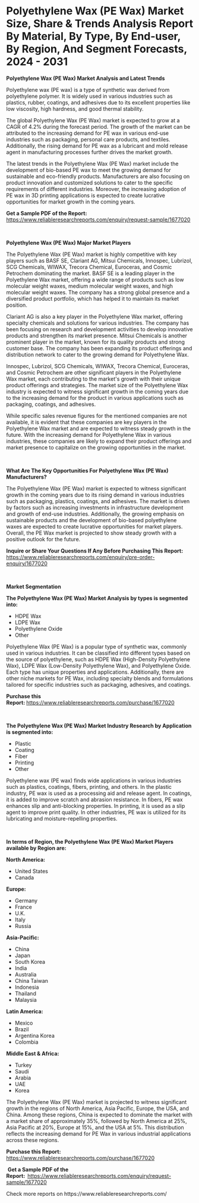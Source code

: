 <p><h1>Polyethylene Wax (PE Wax) Market Size, Share & Trends Analysis Report By Material, By Type, By End-user, By Region, And Segment Forecasts, 2024 - 2031</h1></p><p><strong>Polyethylene Wax (PE Wax) Market Analysis and Latest Trends</strong></p>
<p><p>Polyethylene wax (PE wax) is a type of synthetic wax derived from polyethylene polymer. It is widely used in various industries such as plastics, rubber, coatings, and adhesives due to its excellent properties like low viscosity, high hardness, and good thermal stability.</p><p>The global Polyethylene Wax (PE Wax) market is expected to grow at a CAGR of 4.2% during the forecast period. The growth of the market can be attributed to the increasing demand for PE wax in various end-use industries such as packaging, personal care products, and textiles. Additionally, the rising demand for PE wax as a lubricant and mold release agent in manufacturing processes further drives the market growth.</p><p>The latest trends in the Polyethylene Wax (PE Wax) market include the development of bio-based PE wax to meet the growing demand for sustainable and eco-friendly products. Manufacturers are also focusing on product innovation and customized solutions to cater to the specific requirements of different industries. Moreover, the increasing adoption of PE wax in 3D printing applications is expected to create lucrative opportunities for market growth in the coming years.</p></p>
<p><strong>Get a Sample PDF of the Report:&nbsp;</strong> <a href="https://www.reliableresearchreports.com/enquiry/request-sample/1677020">https://www.reliableresearchreports.com/enquiry/request-sample/1677020</a></p>
<p>&nbsp;</p>
<p><strong>Polyethylene Wax (PE Wax) Major Market Players</strong></p>
<p><p>The Polyethylene Wax (PE Wax) market is highly competitive with key players such as BASF SE, Clariant AG, Mitsui Chemicals, Innospec, Lubrizol, SCG Chemicals, WIWAX, Trecora Chemical, Euroceras, and Cosmic Petrochem dominating the market. BASF SE is a leading player in the Polyethylene Wax market, offering a wide range of products such as low molecular weight waxes, medium molecular weight waxes, and high molecular weight waxes. The company has a strong global presence and a diversified product portfolio, which has helped it to maintain its market position.</p><p>Clariant AG is also a key player in the Polyethylene Wax market, offering specialty chemicals and solutions for various industries. The company has been focusing on research and development activities to develop innovative products and strengthen its market presence. Mitsui Chemicals is another prominent player in the market, known for its quality products and strong customer base. The company has been expanding its product offerings and distribution network to cater to the growing demand for Polyethylene Wax.</p><p>Innospec, Lubrizol, SCG Chemicals, WIWAX, Trecora Chemical, Euroceras, and Cosmic Petrochem are other significant players in the Polyethylene Wax market, each contributing to the market's growth with their unique product offerings and strategies. The market size of the Polyethylene Wax industry is expected to witness significant growth in the coming years due to the increasing demand for the product in various applications such as packaging, coatings, and adhesives.</p><p>While specific sales revenue figures for the mentioned companies are not available, it is evident that these companies are key players in the Polyethylene Wax market and are expected to witness steady growth in the future. With the increasing demand for Polyethylene Wax in various industries, these companies are likely to expand their product offerings and market presence to capitalize on the growing opportunities in the market.</p></p>
<p>&nbsp;</p>
<p><strong>What Are The Key Opportunities For Polyethylene Wax (PE Wax) Manufacturers?</strong></p>
<p><p>The Polyethylene Wax (PE Wax) market is expected to witness significant growth in the coming years due to its rising demand in various industries such as packaging, plastics, coatings, and adhesives. The market is driven by factors such as increasing investments in infrastructure development and growth of end-use industries. Additionally, the growing emphasis on sustainable products and the development of bio-based polyethylene waxes are expected to create lucrative opportunities for market players. Overall, the PE Wax market is projected to show steady growth with a positive outlook for the future.</p></p>
<p><strong>Inquire or Share Your Questions If Any Before Purchasing This Report:</strong> <a href="https://www.reliableresearchreports.com/enquiry/pre-order-enquiry/1677020">https://www.reliableresearchreports.com/enquiry/pre-order-enquiry/1677020</a></p>
<p>&nbsp;</p>
<p><strong>Market Segmentation</strong></p>
<p><strong>The Polyethylene Wax (PE Wax) Market Analysis by types is segmented into:</strong></p>
<p><ul><li>HDPE Wax</li><li>LDPE Wax</li><li>Polyethylene Oxide</li><li>Other</li></ul></p>
<p><p>Polyethylene Wax (PE Wax) is a popular type of synthetic wax, commonly used in various industries. It can be classified into different types based on the source of polyethylene, such as HDPE Wax (High-Density Polyethylene Wax), LDPE Wax (Low-Density Polyethylene Wax), and Polyethylene Oxide. Each type has unique properties and applications. Additionally, there are other niche markets for PE Wax, including specialty blends and formulations tailored for specific industries such as packaging, adhesives, and coatings.</p></p>
<p><strong>Purchase this Report:&nbsp;</strong><a href="https://www.reliableresearchreports.com/purchase/1677020">https://www.reliableresearchreports.com/purchase/1677020</a></p>
<p>&nbsp;</p>
<p><strong>The Polyethylene Wax (PE Wax) Market Industry Research by Application is segmented into:</strong></p>
<p><ul><li>Plastic</li><li>Coating</li><li>Fiber</li><li>Printing</li><li>Other</li></ul></p>
<p><p>Polyethylene wax (PE wax) finds wide applications in various industries such as plastics, coatings, fibers, printing, and others. In the plastic industry, PE wax is used as a processing aid and release agent. In coatings, it is added to improve scratch and abrasion resistance. In fibers, PE wax enhances slip and anti-blocking properties. In printing, it is used as a slip agent to improve print quality. In other industries, PE wax is utilized for its lubricating and moisture-repelling properties.</p></p>
<p>&nbsp;</p>
<p><strong>In terms of Region, the Polyethylene Wax (PE Wax) Market Players available by Region are:</strong></p>
<p>
    <p> <strong> North America: </strong>
        <ul>
            <li>United States</li>
            <li>Canada</li>
        </ul>
        </p> 
    <p> <strong> Europe: </strong>
        <ul>
            <li>Germany</li>
            <li>France</li>
            <li>U.K.</li>
            <li>Italy</li>
            <li>Russia</li>
        </ul>
        </p> 
    <p> <strong> Asia-Pacific: </strong>
        <ul>
            <li>China</li>
            <li>Japan</li>
            <li>South Korea</li>
            <li>India</li>
            <li>Australia</li>
            <li>China Taiwan</li>
            <li>Indonesia</li>
            <li>Thailand</li>
            <li>Malaysia</li>
        </ul>
        </p> 
    <p> <strong> Latin America: </strong>
        <ul>
            <li>Mexico</li>
            <li>Brazil</li>
            <li>Argentina Korea</li>
            <li>Colombia</li>
        </ul>
        </p> 
    <p> <strong> Middle East & Africa: </strong>
        <ul>
            <li>Turkey</li>
            <li>Saudi</li>
            <li>Arabia</li>
            <li>UAE</li>
            <li>Korea</li>
        </ul>
    </p>
    </p>
<p><p>The Polyethylene Wax (PE Wax) market is projected to witness significant growth in the regions of North America, Asia Pacific, Europe, the USA, and China. Among these regions, China is expected to dominate the market with a market share of approximately 35%, followed by North America at 25%, Asia Pacific at 20%, Europe at 15%, and the USA at 5%. This distribution reflects the increasing demand for PE Wax in various industrial applications across these regions.</p></p>
<p><strong>Purchase this Report: </strong><a href="https://www.reliableresearchreports.com/purchase/1677020">https://www.reliableresearchreports.com/purchase/1677020</a></p>
<p>&nbsp;<strong>Get a Sample PDF of the Report:&nbsp;&nbsp;</strong><a href="https://www.reliableresearchreports.com/enquiry/request-sample/1677020">https://www.reliableresearchreports.com/enquiry/request-sample/1677020</a></p>
<p><strong></strong></p>
<p>Check more reports on https://www.reliableresearchreports.com/</p>